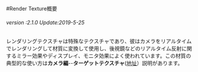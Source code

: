#Render Texture概要

###### *version :2.1.0   Update:2019-5-25*

レンダリングテクスチャは特殊なテクスチャであり、彼はカメラをリアルタイムでレンダリングして材質に変換して使用し、後視鏡などのリアルタイム反射に関するミラー効果やディスプレイ、モニタ効果によく使われています。この材質の典型的な使い方は**カメラ編**--**ターゲットテクスチャ**([地址](https://ldc2.layabox.com/doc/?nav=zh-as-4-5-11)）説明があります。

